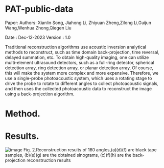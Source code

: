 # PAT-public-data
Paper: 
Authors: Xianlin Song, Jiahong Li, Zhiyuan Zheng,Zilong Li,Guijun Wang,Wenhua Zhong,Qiegen Liu

Date : Dec-12-2023
Version : 1.0

Traditional reconstruction algorithms use acoustic inversion analytical methods to reconstruct, such as time domain back-projection, time reversal, delayed summation, etc. To obtain high-quality imaging, one can utilize multi-element ultrasound detectors, such as a full-ring detector, spherical detection array, ring detection array, or planar detection array. Of course, this will make the system more complex and more expensive. Therefore, we use a single-probe photoacoustic system, which uses a rotating stage to drive the probe to rotate to different angles to collect photoacoustic signals, and then uses the collected photoacoustic data to reconstruct the image using a back-projection algorithm.
# Method.




# Results.
![image](https://github.com/yqx7150/PAT-public-data/assets/26964726/cfcb0946-fcef-44fc-a87b-bb8a70d762d0)
Fig. 2.Reconstruction results of 180 angles,(a)(d)(f) are black tape samples, (b)(e)(g) are the obtained sinograms, (c)(f)(h) are the back-projection reconstruction results 
